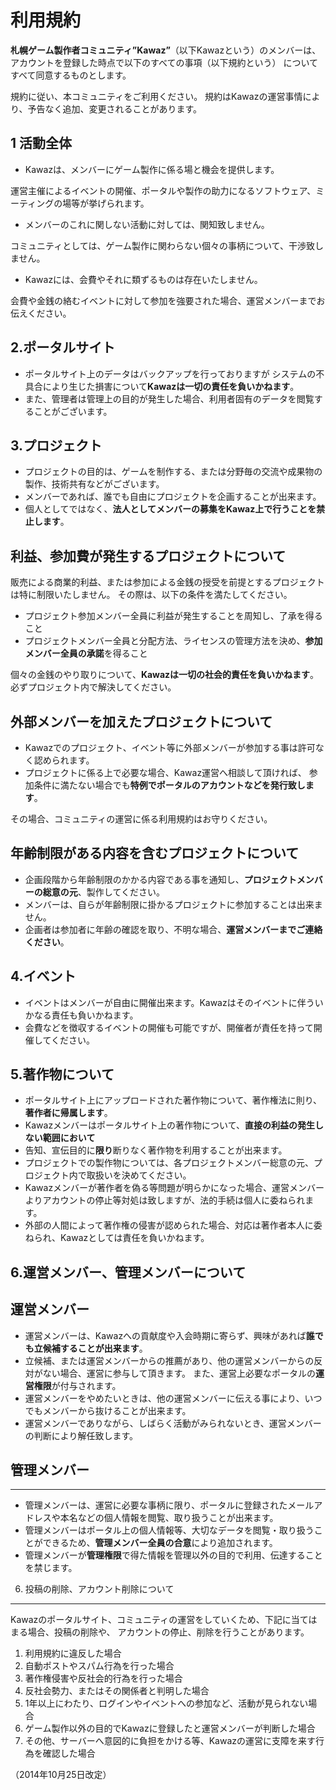 利用規約
===============

 **札幌ゲーム製作者コミュニティ”Kawaz”**（以下Kawazという）のメンバーは、 
アカウントを登録した時点で以下のすべての事項（以下規約という） 
についてすべて同意するものとします。 

規約に従い、本コミュニティをご利用ください。
規約はKawazの運営事情により、予告なく追加、変更されることがあります。


1 活動全体
----------------
- Kawazは、メンバーにゲーム製作に係る場と機会を提供します。

運営主催によるイベントの開催、ポータルや製作の助力になるソフトウェア、ミーティングの場等が挙げられます。

- メンバーのこれに関しない活動に対しては、関知致しません。

コミュニティとしては、ゲーム製作に関わらない個々の事柄について、干渉致しません。

- Kawazには、会費やそれに類ずるものは存在いたしません。

会費や金銭の絡むイベントに対して参加を強要された場合、運営メンバーまでお伝えください。

2.ポータルサイト
----------------
- ポータルサイト上のデータはバックアップを行っておりますが 
システムの不具合により生じた損害について**Kawazは一切の責任を負いかねます**。 
- また、管理者は管理上の目的が発生した場合、利用者固有のデータを閲覧することがございます。

3.プロジェクト
----------------
- プロジェクトの目的は、ゲームを制作する、または分野毎の交流や成果物の製作、技術共有などがございます。 
- メンバーであれば、誰でも自由にプロジェクトを企画することが出来ます。 
- 個人としてではなく、**法人としてメンバーの募集をKawaz上で行うことを禁止します**。

利益、参加費が発生するプロジェクトについて 
----------------
販売による商業的利益、または参加による金銭の授受を前提とするプロジェクトは特に制限いたしません。 
その際は、以下の条件を満たしてください。

- プロジェクト参加メンバー全員に利益が発生することを周知し、了承を得ること
- プロジェクトメンバー全員と分配方法、ライセンスの管理方法を決め、**参加メンバー全員の承諾**を得ること

個々の金銭のやり取りについて、**Kawazは一切の社会的責任を負いかねます**。
必ずプロジェクト内で解決してください。

外部メンバーを加えたプロジェクトについて
----------------
- Kawazでのプロジェクト、イベント等に外部メンバーが参加する事は許可なく認められます。 
- プロジェクトに係る上で必要な場合、Kawaz運営へ相談して頂ければ、 
参加条件に満たない場合でも**特例でポータルのアカウントなどを発行致します**。 

その場合、コミュニティの運営に係る利用規約はお守りください。 


年齢制限がある内容を含むプロジェクトについて 
----------------
- 企画段階から年齢制限のかかる内容である事を通知し、**プロジェクトメンバーの総意の元**、製作してください。 
- メンバーは、自らが年齢制限に掛かるプロジェクトに参加することは出来ません。
- 企画者は参加者に年齢の確認を取り、不明な場合、**運営メンバーまでご連絡ください**。


4.イベント
----------------
- イベントはメンバーが自由に開催出来ます。Kawazはそのイベントに伴ういかなる責任も負いかねます。
- 会費などを徴収するイベントの開催も可能ですが、開催者が責任を持って開催してください。


5.著作物について
----------------
- ポータルサイト上にアップロードされた著作物について、著作権法に則り、**著作者に帰属します**。
- Kawazメンバーはポータルサイト上の著作物について、**直接の利益の発生しない範囲において**
- 告知、宣伝目的に**限り**断りなく著作物を利用することが出来ます。
- プロジェクトでの製作物については、各プロジェクトメンバー総意の元、プロジェクト内で取扱いを決めてください。
- Kawazメンバーが著作者を偽る等問題が明らかになった場合、運営メンバーよりアカウントの停止等対処は致しますが、法的手続は個人に委ねられます。
- 外部の人間によって著作権の侵害が認められた場合、対応は著作者本人に委ねられ、Kawazとしては責任を負いかねます。

6.運営メンバー、管理メンバーについて
----------------
運営メンバー
----------------
- 運営メンバーは、Kawazへの貢献度や入会時期に寄らず、興味があれば**誰でも立候補することが出来ます**。
- 立候補、または運営メンバーからの推薦があり、他の運営メンバーからの反対がない場合、運営に参与して頂きます。
また、運営上必要なポータルの**運営権限**が付与されます。
- 運営メンバーをやめたいときは、他の運営メンバーに伝える事により、いつでもメンバーから抜けることが出来ます。
- 運営メンバーでありながら、しばらく活動がみられないとき、運営メンバーの判断により解任致します。

## 管理メンバー
----------------
- 管理メンバーは、運営に必要な事柄に限り、ポータルに登録されたメールアドレスや本名などの個人情報を閲覧、取り扱うことが出来ます。
- 管理メンバーはポータル上の個人情報等、大切なデータを閲覧・取り扱うことができるため、**管理メンバー全員の合意**により追加されます。
- 管理メンバーが**管理権限**で得た情報を管理以外の目的で利用、伝達することを禁じます。


6. 投稿の削除、アカウント削除について
----------------

Kawazのポータルサイト、コミュニティの運営をしていくため、下記に当てはまる場合、投稿の削除や、 
アカウントの停止、削除を行うことがあります。

1. 利用規約に違反した場合
2. 自動ポストやスパム行為を行った場合
3. 著作権侵害や反社会的行為を行った場合
4. 反社会勢力、またはその関係者と判明した場合
5. 1年以上にわたり、ログインやイベントへの参加など、活動が見られない場合
6. ゲーム製作以外の目的でKawazに登録したと運営メンバーが判断した場合
7. その他、サーバーへ意図的に負担をかける等、Kawazの運営に支障を来す行為を確認した場合

（2014年10月25日改定）
